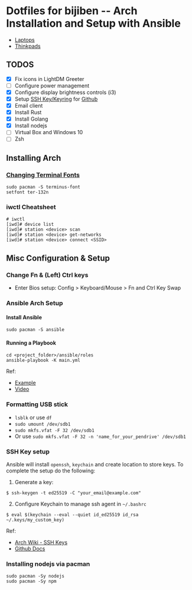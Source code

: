# Dotfiles for bijiben -- Arch Installation and Setup with Ansible

- [Laptops](https://wiki.archlinux.org/title/Laptop)
- [Thinkpads](https://wiki.archlinux.org/title/Laptop/Lenovo)

## TODOS

- [x] Fix icons in LightDM Greeter
- [ ] Configure power management
- [x] Configure display brightness controls (i3)
- [x] Setup [SSH Key/Keyring](https://wiki.archlinux.org/title/SSH_keys#SSH_agents) for [Github](https://docs.github.com/en/authentication/connecting-to-github-with-ssh)
- [x] Email client
- [x] Install Rust
- [x] Install Golang
- [x] Install nodejs
- [ ] Virtual Box and Windows 10
- [ ] Zsh

## Installing Arch

### [Changing Terminal Fonts](https://wiki.archlinux.org/title/Linux_console#Fonts)

```
sudo pacman -S terminus-font
setfont ter-132n
```

### iwctl Cheatsheet

```
# iwctl
[iwd]# device list
[iwd]# station <device> scan
[iwd]# station <device> get-networks
[iwd]# station <device> connect <SSID>
```

## Misc Configuration & Setup

### Change Fn & (Left) Ctrl keys

- Enter Bios setup: Config > Keyboard/Mouse > Fn and Ctrl Key Swap

### Ansible Arch Setup

#### Install Ansible

```
sudo pacman -S ansible
```

#### Running a Playbook

```
cd <project_folder>/ansible/roles
ansible-playbook -K main.yml
```

Ref:

* [Example](https://github.com/linuxpiper/ansible-arch-setup)
* [Video](https://www.youtube.com/watch?v=H0cpE1Q_9N0)

### Formatting USB stick

- `lsblk` or use `df`
- `sudo umount /dev/sdb1`
- `sudo mkfs.vfat -F 32 /dev/sdb1`
- Or use `sudo mkfs.vfat -F 32 -n 'name_for_your_pendrive' /dev/sdb1`

### SSH Key setup

Ansible will install `openssh`, `keychain` and create location to store keys. To complete the setup do the following:

1. Generate a key:

```
$ ssh-keygen -t ed25519 -C "your_email@example.com"
```

2. Configure Keychain to manage ssh agent in `~/.bashrc`

```
$ eval $(keychain --eval --quiet id_ed25519 id_rsa ~/.keys/my_custom_key)
```

Ref:

- [Arch Wiki - SSH Keys](https://wiki.archlinux.org/title/SSH_keys)
- [Github Docs](https://docs.github.com/en/authentication/connecting-to-github-with-ssh/generating-a-new-ssh-key-and-adding-it-to-the-ssh-agent)

### Installing nodejs via pacman 

```
sudo pacman -Sy nodejs
sudo pacman -Sy npm
```
